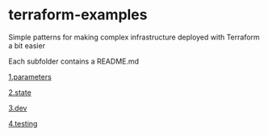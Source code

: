 # terraform-examples
Simple patterns for making complex infrastructure deployed with Terraform a bit easier

Each subfolder contains a README.md

[1.parameters](./1.parameters/README.md)

[2.state](./2.state/README.md)

[3.dev](./3.dev/README.md)

[4.testing](./4.testing/README.md)
